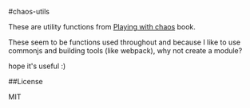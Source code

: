 #chaos-utils

These are utility functions from [Playing with chaos](https://www.amazon.com/Playing-Chaos-Programming-Attractors-JavaScript-ebook/dp/B00FA9CX2Y/ref=sr_1_1?ie=UTF8&qid=1473648523&sr=8-1&keywords=playing+with+chaos) book.

These seem to be functions used throughout and because I like to use commonjs and building tools (like webpack), why not create a module?

hope it's useful :)

##License

MIT
